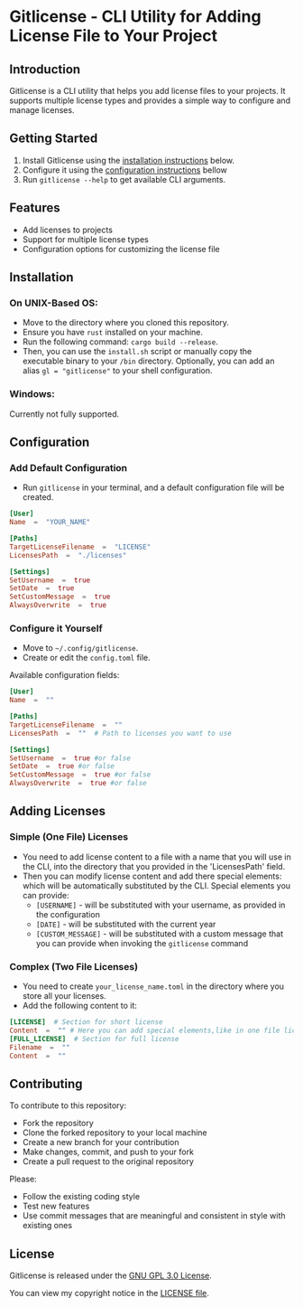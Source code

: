 
# Gitlicense - CLI Utility for Adding License File to Your Project

## Introduction

Gitlicense is a CLI utility that helps you add license files to your projects. It supports multiple license types and provides a simple way to configure and manage licenses.

## Getting Started


1.  Install Gitlicense using the [installation instructions](#installation) below.
2.  Configure it using the [configuration instructions](#configuration) bellow
3. Run `gitlicense --help` to get available CLI arguments.

## Features

-   Add licenses to projects
-   Support for multiple license types
-   Configuration options for customizing the license file

## Installation

### On UNIX-Based OS:

-   Move to the directory where you cloned this repository.
-   Ensure you have `rust` installed on your machine.
-   Run the following command: `cargo build --release`.
-   Then, you can use the `install.sh` script or manually copy the executable binary to your `/bin` directory. Optionally, you can add an alias `gl = "gitlicense"` to your shell configuration.

### Windows:

Currently not fully supported.

## Configuration

### Add Default Configuration

- Run `gitlicense` in your terminal, and a default configuration file will be created.

```toml
[User]
Name  =  "YOUR_NAME"

[Paths]
TargetLicenseFilename  =  "LICENSE"
LicensesPath  =  "./licenses"

[Settings]
SetUsername  =  true
SetDate  =  true
SetCustomMessage  =  true
AlwaysOverwrite  =  true
```

### Configure it Yourself

-   Move to `~/.config/gitlicense`.
-   Create or edit the `config.toml` file.

Available configuration fields:
``` toml
[User]
Name  =  ""

[Paths]
TargetLicenseFilename  =  ""
LicensesPath  =  ""  # Path to licenses you want to use

[Settings]
SetUsername  =  true #or false
SetDate  =  true #or false
SetCustomMessage  =  true #or false
AlwaysOverwrite  =  true #or false
```

## Adding Licenses

### Simple (One File) Licenses

-   You need to add license content to a file with a name that you will use in the CLI, into the directory that you provided in the 'LicensesPath' field.
-   Then you can modify license content and add there special elements:
which will be automatically substituted by the CLI.
Special elements you can provide:
    + `[USERNAME]` - will be substituted with your username, as provided in the configuration
    + `[DATE]` - will be substituted with the current year
    + `[CUSTOM_MESSAGE]` - will be substituted with a custom message that you can provide when invoking the `gitlicense` command

### Complex (Two File Licenses)

-   You need to create `your_license_name.toml` in the directory where you store all your licenses.
-   Add the following content to it:

```toml
[LICENSE]  # Section for short license
Content  =  "" # Here you can add special elements,like in one file licenses
[FULL_LICENSE]  # Section for full license
Filename  =  ""
Content  =  ""
```


## Contributing

To contribute to this repository:

* Fork the repository
* Clone the forked repository to your local machine
* Create a new branch for your contribution
* Make changes, commit, and push to your fork
* Create a pull request to the original repository

Please:
* Follow the existing coding style
* Test new features
* Use commit messages that are meaningful and consistent in style with existing ones

## License
Gitlicense is released under the [GNU GPL 3.0 License](GPL-3.0).

You can view my copyright notice in the [LICENSE file](LICENSE).
